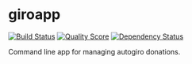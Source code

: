 # giroapp

[![Build Status](https://img.shields.io/travis/byrokrat/giroapp/master.svg?style=flat-square)](https://travis-ci.org/byrokrat/giroapp)
[![Quality Score](https://img.shields.io/scrutinizer/g/byrokrat/giroapp.svg?style=flat-square)](https://scrutinizer-ci.com/g/byrokrat/giroapp)
[![Dependency Status](https://img.shields.io/gemnasium/byrokrat/giroapp.svg?style=flat-square)](https://gemnasium.com/byrokrat/giroapp)

Command line app for managing autogiro donations.
